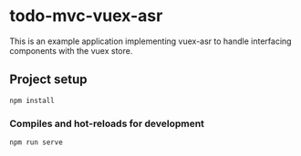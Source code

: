 # todo-mvc-vuex-asr

This is an example application implementing vuex-asr to handle interfacing components with the vuex store.

## Project setup
```
npm install
```

### Compiles and hot-reloads for development
```
npm run serve
```
